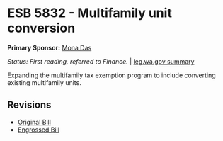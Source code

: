 # ESB 5832 - Multifamily unit conversion
**Primary Sponsor:** [Mona Das](/person/leg/das_mo.md)

*Status: First reading, referred to Finance.* | [leg.wa.gov summary](https://app.leg.wa.gov/billsummary?BillNumber=5832&Year=2021)

Expanding the multifamily tax exemption program to include converting existing multifamily units.

## Revisions
* [Original Bill](1/)
* [Engrossed Bill](1/)
